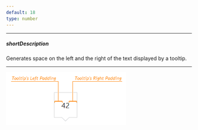 ```yaml
---
default: 18
type: number
---
```

---
##### shortDescription
Generates space on the left and the right of the text displayed by a tooltip.

---
![TooltipPadding ChartJS](/images/ChartJS/TooltipPaddingLeftRight.png)